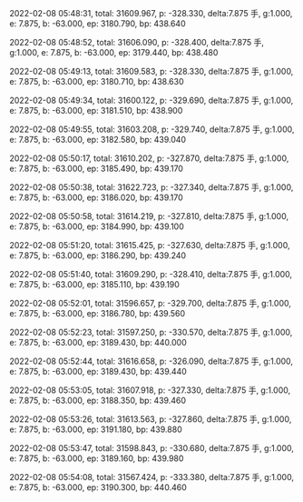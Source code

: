 2022-02-08 05:48:31, total: 31609.967, p: -328.330, delta:7.875 手, g:1.000, e: 7.875, b: -63.000, ep: 3180.790, bp: 438.640

2022-02-08 05:48:52, total: 31606.090, p: -328.400, delta:7.875 手, g:1.000, e: 7.875, b: -63.000, ep: 3179.440, bp: 438.480

2022-02-08 05:49:13, total: 31609.583, p: -328.330, delta:7.875 手, g:1.000, e: 7.875, b: -63.000, ep: 3180.710, bp: 438.630

2022-02-08 05:49:34, total: 31600.122, p: -329.690, delta:7.875 手, g:1.000, e: 7.875, b: -63.000, ep: 3181.510, bp: 438.900

2022-02-08 05:49:55, total: 31603.208, p: -329.740, delta:7.875 手, g:1.000, e: 7.875, b: -63.000, ep: 3182.580, bp: 439.040

2022-02-08 05:50:17, total: 31610.202, p: -327.870, delta:7.875 手, g:1.000, e: 7.875, b: -63.000, ep: 3185.490, bp: 439.170

2022-02-08 05:50:38, total: 31622.723, p: -327.340, delta:7.875 手, g:1.000, e: 7.875, b: -63.000, ep: 3186.020, bp: 439.170

2022-02-08 05:50:58, total: 31614.219, p: -327.810, delta:7.875 手, g:1.000, e: 7.875, b: -63.000, ep: 3184.990, bp: 439.100

2022-02-08 05:51:20, total: 31615.425, p: -327.630, delta:7.875 手, g:1.000, e: 7.875, b: -63.000, ep: 3186.290, bp: 439.240

2022-02-08 05:51:40, total: 31609.290, p: -328.410, delta:7.875 手, g:1.000, e: 7.875, b: -63.000, ep: 3185.110, bp: 439.190

2022-02-08 05:52:01, total: 31596.657, p: -329.700, delta:7.875 手, g:1.000, e: 7.875, b: -63.000, ep: 3186.780, bp: 439.560

2022-02-08 05:52:23, total: 31597.250, p: -330.570, delta:7.875 手, g:1.000, e: 7.875, b: -63.000, ep: 3189.430, bp: 440.000

2022-02-08 05:52:44, total: 31616.658, p: -326.090, delta:7.875 手, g:1.000, e: 7.875, b: -63.000, ep: 3189.430, bp: 439.440

2022-02-08 05:53:05, total: 31607.918, p: -327.330, delta:7.875 手, g:1.000, e: 7.875, b: -63.000, ep: 3188.350, bp: 439.460

2022-02-08 05:53:26, total: 31613.563, p: -327.860, delta:7.875 手, g:1.000, e: 7.875, b: -63.000, ep: 3191.180, bp: 439.880

2022-02-08 05:53:47, total: 31598.843, p: -330.680, delta:7.875 手, g:1.000, e: 7.875, b: -63.000, ep: 3189.160, bp: 439.980

2022-02-08 05:54:08, total: 31567.424, p: -333.380, delta:7.875 手, g:1.000, e: 7.875, b: -63.000, ep: 3190.300, bp: 440.460